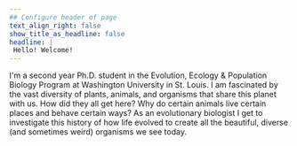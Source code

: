 ```yaml
---
## Configure header of page
text_align_right: false
show_title_as_headline: false
headline: |
 Hello! Welcome! 
---
```


<!-- this is a subheadline -->
  
  I'm a second year Ph.D. student in the Evolution, Ecology & Population Biology Program at Washington University in St. Louis.  I am fascinated by the vast diversity of plants, animals, and organisms that share this planet with us.  How did they all get here? Why do certain animals live certain places and behave certain ways? As an evolutionary biologist I get to investigate this history of how life evolved to create all the beautiful, diverse (and sometimes weird) organisms we see today. 
  

